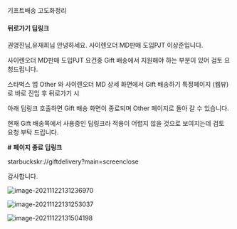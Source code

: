 기프트배송 고도화정리



#### 뒤로가기 딥링크

권영진님,유재희님 안녕하세요. 사이렌오더 MD판매 도입PJT 이상준입니다.

 

사이렌오더 MD판매 도입PJT 요건중 Gift 배송에서 지원해야 하는 부분이 있어 검토 요청드립니다.

 

스타벅스 앱 Other 와 사이렌오더 MD 상세 화면에서 Gift 배송하기 특정페이지 (웹뷰)로 바로 진입 후 뒤로가기 시

 

아래 딥링크 호출하면 Gift 배송 화면이 종료되며 Other 페이지로 돌아 갈 수 있습니다.

 

현재 Gift 배송쪽에서 사용중인 딥링크라 적용이 어렵지 않을 것으로 보여지는데 검토 요청 부탁 드립니다.

 

**#** **페이지 종료 딥링크**

starbuckskr://giftdelivery?main=screenclose

 

감사합니다.

 

![image-20211122131236970](C:\Users\SSG.IC0-W-N12094\AppData\Roaming\Typora\typora-user-images\image-20211122131236970.png)

![image-20211122131253037](C:\Users\SSG.IC0-W-N12094\AppData\Roaming\Typora\typora-user-images\image-20211122131253037.png)



![image-20211122131504198](C:\Users\SSG.IC0-W-N12094\AppData\Roaming\Typora\typora-user-images\image-20211122131504198.png)